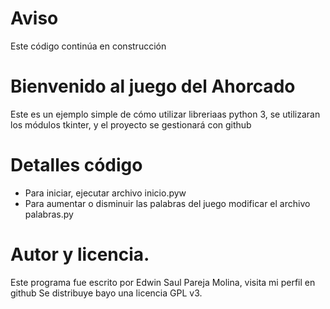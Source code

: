 # Aviso
Este código continúa en construcción

# Bienvenido al juego del Ahorcado
Este es un ejemplo simple de cómo utilizar libreriaas python 3, se utilizaran los módulos tkinter, y el proyecto se gestionará con github

# Detalles código
* Para iniciar, ejecutar archivo inicio.pyw
* Para aumentar o disminuir las palabras del juego modificar el archivo palabras.py

# Autor y licencia.
Este programa fue escrito por Edwin Saul Pareja Molina, visita mi perfil en github
Se distribuye bayo una licencia GPL v3.
